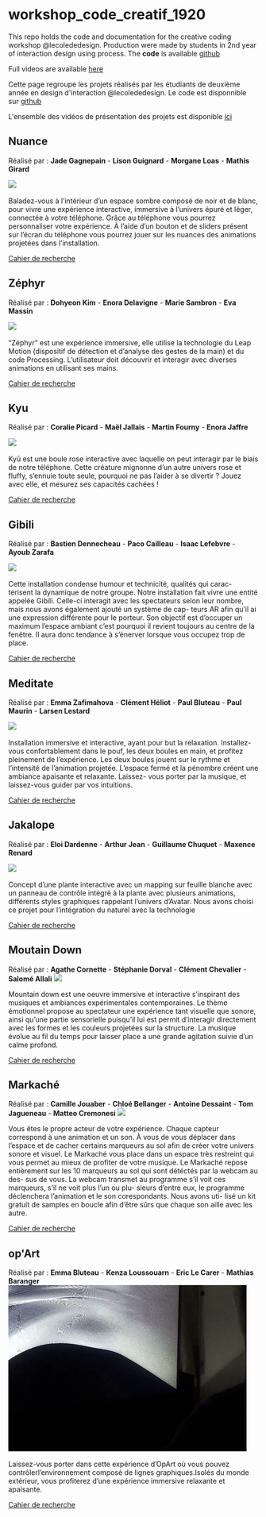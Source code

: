# workshop_code_creatif_1920
This repo holds the code and documentation for the creative coding workshop @lecolededesign. Production were made by students in 2nd year of interaction design using process. The **code** is available [github](https://github.com/AtelierNum/workshop_code_creatif_1920)

Full videos are available [here](https://github.com/AtelierNum/workshop_code_creatif_1920/releases/tag/1.0)


Cette page regroupe les projets réalisés par les étudiants de deuxième année en design d'interaction @lecolededesign. Le code est disponnible sur [github](https://github.com/AtelierNum/workshop_code_creatif_1920)


L'ensemble des vidéos de présentation des projets est disponible [ici](https://github.com/AtelierNum/workshop_code_creatif_1920/releases/tag/1.0)


## Nuance

Réalisé par : **Jade Gagnepain** - **Lison Guignard** - **Morgane Loas** - **Mathis Girard**

![](Groupe6_Nuance/gif.gif)

Baladez-vous à l’intérieur d’un espace sombre composé de noir et de blanc, pour vivre une expérience interactive, immersive à l’univers épuré et léger, connectée à votre téléphone.
Grâce au téléphone vous pourrez personnaliser votre expérience. À l’aide d’un bouton et de sliders présent sur l’écran du téléphone vous pourrez jouer sur les nuances des animations projetées dans l’installation.

[Cahier de recherche](https://github.com/AtelierNum/workshop_code_creatif_1920/blob/master/Groupe6_Nuance/documentation.pdf)

## Zéphyr

Réalisé par : **Dohyeon Kim** - **Enora Delavigne** - **Marie Sambron** - **Eva Massin** 

![](Groupe8_zephyr/gif.gif)

“Zéphyr” est une expérience immersive, elle utilise la technologie du Leap Motion (dispositif de détection et d’analyse des gestes de la main) et du code Processing. L’utilisateur doit découvrir et interagir avec diverses animations en utilisant ses mains. 

[Cahier de recherche](https://github.com/AtelierNum/workshop_code_creatif_1920/blob/master/Groupe2_zephyr/documentation.pdf)


## Kyu 

Réalisé par : **Coralie Picard** - **Maël Jallais** - **Martin Fourny** - **Enora Jaffre**

![](Groupe1_Kyu/gif.gif)

Kyū est une boule rose interactive avec laquelle on peut interagir par le biais de notre téléphone. Cette créature mignonne d’un autre univers rose et fluffy, s’ennuie toute seule, pourquoi ne pas l’aider à se divertir ? Jouez avec elle, et mesurez ses capacités cachées !

[Cahier de recherche](https://github.com/AtelierNum/workshop_code_creatif_1920/blob/master/Groupe1_Kyu/documentation.pdf)

## Gibili

Réalisé par : **Bastien Dennecheau** - **Paco Cailleau** - **Isaac Lefebvre** - **Ayoub Zarafa** 

![](Groupe5_Gibili/gif.gif)

Cette installation condense humour et technicité, qualités qui carac- térisent la dynamique de notre groupe. Notre installation fait vivre une entité appelée Gibili. Celle-ci interagit avec les spectateurs selon leur nombre, mais nous avons également ajouté un système de cap- teurs AR afin qu’il ai une expression différente pour le porteur. Son objectif est d’occuper un maximum l’espace ambiant c’est pourquoi il revient toujours au centre de la fenêtre. Il aura donc tendance à s’énerver lorsque vous occupez trop de place.

[Cahier de recherche](https://github.com/AtelierNum/workshop_code_creatif_1920/blob/master/Groupe5_Gibili/documentation.pdf)

## Meditate

Réalisé par : **Emma Zafimahova** - **Clément Héliot** - **Paul Bluteau** - **Paul Maurin** - **Larsen Lestard**

![](Groupe3_Meditate/gif.gif)

Installation immersive et interactive, ayant pour but la relaxation. Installez-vous confortablement dans le pouf, les deux boules en main, et profitez pleinement de l’expérience. Les deux boules jouent sur le rythme et l’intensité de l’animation projetée. L’espace fermé et la pénombre créent une ambiance apaisante et relaxante. Laissez- vous porter par la musique, et laissez-vous guider par vos intuitions.

[Cahier de recherche](https://github.com/AtelierNum/workshop_code_creatif_1920/blob/master/Groupe3_Meditate/documentation.pdf)


## Jakalope

Réalisé par : **Eloi Dardenne** - **Arthur Jean** - **Guillaume Chuquet** - **Maxence Renard**

![](Groupe9_Jakalope/gif.gif)

Concept d’une plante interactive avec un mapping sur feuille blanche avec un panneau de contrôle intégré à la plante avec plusieurs animations, différents styles graphiques rappelant l’univers d’Avatar. Nous avons choisi ce projet pour l’intégration du naturel avec la technologie

[Cahier de recherche](https://github.com/AtelierNum/workshop_code_creatif_1920/blob/master/Groupe9_Jakalope/documentation.pdf)


## Moutain Down

Réalisé par : **Agathe Cornette** - **Stéphanie Dorval** - **Clément Chevalier** - **Salomé Allali**
![](Groupe4_MountainDown/gif.gif)

Mountain down est une oeuvre immersive et interactive s’inspirant des musiques et ambiances expérimentales contemporaines.
Le thème émotionnel propose au spectateur une expérience tant visuelle que sonore, ainsi qu’une partie sensorielle puisqu’il lui est permit d’interagir directement avec les formes et les couleurs projetées sur la structure.
La musique évolue au fil du temps pour laisser place a une grande agitation suivie d’un calme profond.

[Cahier de recherche](https://github.com/AtelierNum/workshop_code_creatif_1920/blob/master/Groupe4_MountainDown/documentation.pdf)


## Markaché

Réalisé par : **Camille Jouaber** - **Chloé Bellanger** - **Antoine Dessaint** - **Tom Jagueneau** - **Matteo Cremonesi**
![](Groupe2_Markache/gif.gif)

Vous êtes le propre acteur de votre expérience.
Chaque capteur correspond à une animation et un son. À vous de vous déplacer dans l’espace et de cacher certains marqueurs au sol afin de créer votre univers sonore et visuel. Le Markaché vous place dans un espace très restreint qui vous permet au mieux de profiter de votre musique.
Le Markaché repose entièrement sur les 10 marqueurs au sol qui sont détéctés par la webcam au des- sus de vous. La webcam transmet au programme s’il voit ces marqueurs, s’il ne voit plus l’un ou plu- sieurs d’entre eux, le programme déclenchera l’animation et le son corespondants. Nous avons uti- lisé un kit gratuit de samples en boucle afin d’être sûrs que chaque son aille avec les autre.

[Cahier de recherche](https://github.com/AtelierNum/workshop_code_creatif_1920/blob/master/Groupe2_Markache/documentation.pdf)


## op'Art

Réalisé par :  **Emma Bluteau** - **Kenza Loussouarn** - **Eric Le Carer** - **Mathias Baranger**
![](Groupe7_opArt/gif.gif)

Laissez-vous porter dans cette expérience d’OpArt où vous pouvez contrôlerl’environnement composé de lignes graphiques.Isolés du monde extérieur, vous profiterez d’une expérience immersive relaxante et apaisante.


[Cahier de recherche](https://github.com/AtelierNum/workshop_code_creatif_1920/blob/master/Groupe7_opArt/documentation.pdf)






